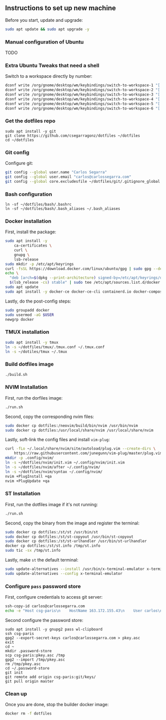 ## Instructions to set up new machine

Before you start, update and upgrade:

```bash
sudo apt update && sudo apt upgrade -y
```

### Manual configuration of Ubuntu

TODO

### Extra Ubuntu Tweaks that need a shell

Switch to a workspace directly by number:

```bash
dconf write /org/gnome/desktop/wm/keybindings/switch-to-workspace-1 "['<Primary><Alt>1']"
dconf write /org/gnome/desktop/wm/keybindings/switch-to-workspace-2 "['<Primary><Alt>2']"
dconf write /org/gnome/desktop/wm/keybindings/switch-to-workspace-3 "['<Primary><Alt>3']"
dconf write /org/gnome/desktop/wm/keybindings/switch-to-workspace-4 "['<Primary><Alt>4']"
dconf write /org/gnome/desktop/wm/keybindings/switch-to-workspace-5 "['<Primary><Alt>5']"
dconf write /org/gnome/desktop/wm/keybindings/switch-to-workspace-6 "['<Primary><Alt>6']"
```


### Get the dotfiles repo

```
sudo apt install -y git
git clone https://github.com/csegarragonz/dotfiles ~/dotfiles
cd ~/dotfiles
```

### Git config

Configure git:

```bash
git config --global user.name "Carlos Segarra"
git config --global user.email "carlos@carlossegarra.com"
git config --global core.excludesfile ~/dotfiles/git/.gitignore_global
```

### Bash configuration

```
ln -sf ~/dotfiles/bash/.bashrc
ln -sf ~/dotfiles/bash/.bash_aliases ~/.bash_aliases
```

### Docker installation

First, install the package:

```bash
sudo apt install -y
    ca-certificates \
    curl \
    gnupg \
    lsb-release
sudo mkdir -p /etc/apt/keyrings
curl -fsSL https://download.docker.com/linux/ubuntu/gpg | sudo gpg --dearmor -o /etc/apt/keyrings/docker.gpg
echo \
  "deb [arch=$(dpkg --print-architecture) signed-by=/etc/apt/keyrings/docker.gpg] https://download.docker.com/linux/ubuntu \
  $(lsb_release -cs) stable" | sudo tee /etc/apt/sources.list.d/docker.list > /dev/null
sudo apt update
sudo apt install -y docker-ce docker-ce-cli containerd.io docker-compose-plugin
```

Lastly, do the post-config steps:

```bash
sudo groupadd docker
sudo usermod -aG $USER
newgrp docker
```

### TMUX installation

```bash
sudo apt install -y tmux
ln -s ~/dotfiles/tmux/.tmux.conf ~/.tmux.conf
ln -s ~/dotiles/tmux ~/.tmux
```

### Build dotfiles image

```bash
./build.sh
```

### NVIM Installation

First, run the dorfiles image:

```bash
./run.sh
```

Second, copy the corresponding nvim files:

```bash
sudo docker cp dotfiles:/neovim/build/bin/nvim /usr/bin/nvim
sudo docker cp dotfiles:/usr/local/share/nvim /usr/local/share/nvim
```

Lastly, soft-link the config files and install `vim-plug`:

```bash
curl -fLo ~/.local/share/nvim/site/autoload/plug.vim --create-dirs \
    https://raw.githubusercontent.com/junegunn/vim-plug/master/plug.vim
mkdir -p .config/nvim/
ln -s ~/dotfiles/nvim/init.vim ~/.config/nvim/init.vim
ln -s ~/dotfiles/nvim/after ~/.config/nvim/
ln -s ~/dotfiles/nvim/syntax ~/.config/nvim/
nvim +PlugInstall +qa
nvim +PlugUpdate +qa
```

### ST Installation

First, run the dotfiles image if it's not running:

```bash
./run.sh
```

Second, copy the binary from the image and register the terminal:

```bash
sudo docker cp dotfiles:/st/st /usr/bin/st
sudo docker cp dotfiles:/st/st-copyout /usr/bin/st-copyout
sudo docker cp dotfiles:/st/st-urlhandler /usr/bin/st-urlhandler
docker cp dotfiles:/st/st.info /tmp/st.info
sudo tic -sx /tmp/st.info
```

Lastly, make `st` the default terminal:

```bash
sudo update-alternatives --install /usr/bin/x-terminal-emulator x-terminal-emulator /usr/bin/st 50
sudo update-alternatives --config x-terminal-emulator
```

### Configure `pass` password store

First, configure credentials to access git server:

```bash
ssh-copy-id carlos@carlossegarra.com
echo -e "Host csg-paris\n    HostName 163.172.155.43\n    User carlos\n    IdentityFile ~/.ssh/id_rsa" >> ~/.ssh/config
```

Second configure the password store:

```
sudo apt install -y gnupg2 pass wl-clipboard
ssh csg-paris
gpg2 --export-secret-keys carlos@carlossegarra.com > pkey.asc
exit
cd ~
mkdir .password-store
scp csg-paris:pkey.asc /tmp
gpg2 --import /tmp/pkey.asc
rm /tmp/pkey.asc
cd ~/.password-store
git init
git remote add origin csg-paris:git/keys/
git pull origin master
```

### Clean up

Once you are done, stop the builder docker image:

```bash
docker rm -f dotfiles
```
